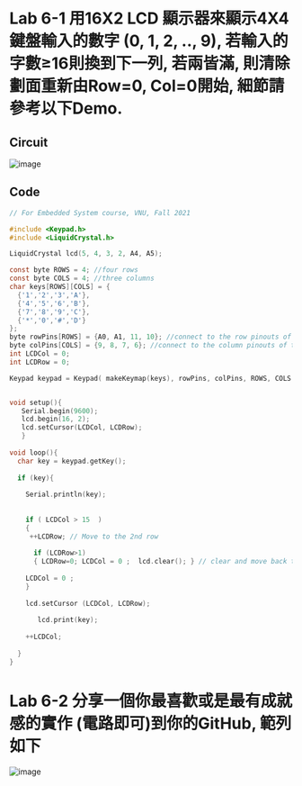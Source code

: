 # Lab 6-1 用16X2 LCD 顯示器來顯示4X4鍵盤輸入的數字 (0, 1, 2, .., 9), 若輸入的字數≥16則換到下一列, 若兩皆滿, 則清除劃面重新由Row=0, Col=0開始, 細節請參考以下Demo.

## Circuit 

![image](https://user-images.githubusercontent.com/89304181/139562785-2bdad898-07c4-43ee-9177-20431309e8c9.png)

## Code 

````C
// For Embedded System course, VNU, Fall 2021 

#include <Keypad.h>
#include <LiquidCrystal.h>

LiquidCrystal lcd(5, 4, 3, 2, A4, A5);

const byte ROWS = 4; //four rows
const byte COLS = 4; //three columns
char keys[ROWS][COLS] = {
  {'1','2','3','A'},
  {'4','5','6','B'},
  {'7','8','9','C'},
  {'*','0','#','D'}
};
byte rowPins[ROWS] = {A0, A1, 11, 10}; //connect to the row pinouts of the keypad
byte colPins[COLS] = {9, 8, 7, 6}; //connect to the column pinouts of the keypad
int LCDCol = 0;
int LCDRow = 0;

Keypad keypad = Keypad( makeKeymap(keys), rowPins, colPins, ROWS, COLS );


void setup(){
   Serial.begin(9600);
   lcd.begin(16, 2);
   lcd.setCursor(LCDCol, LCDRow);
   }
  
void loop(){
  char key = keypad.getKey();
  
  if (key){
    
    Serial.println(key);
           
    
    if ( LCDCol > 15  )
    {   
     ++LCDRow; // Move to the 2nd row
      
      if (LCDRow>1)
      { LCDRow=0; LCDCol = 0 ;  lcd.clear(); } // clear and move back the 1st row
   
    LCDCol = 0 ;
    }
         
    lcd.setCursor (LCDCol, LCDRow); 
    
       lcd.print(key);
    
    ++LCDCol;
    
  }
}

````

# Lab 6-2 分享一個你最喜歡或是最有成就感的實作 (電路即可)到你的GitHub, 範列如下

![image](https://github.com/Grace-TA/ES-Fall2021/blob/main/Lab3/Lab3-3.gif)
